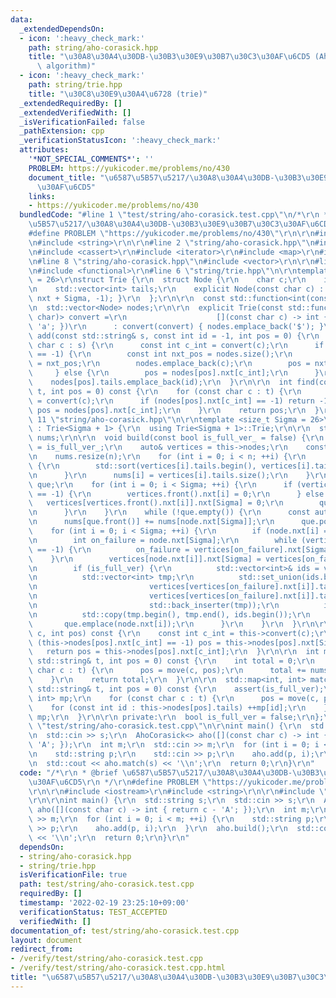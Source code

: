 ```yaml
---
data:
  _extendedDependsOn:
  - icon: ':heavy_check_mark:'
    path: string/aho-corasick.hpp
    title: "\u30A8\u30A4\u30DB-\u30B3\u30E9\u30B7\u30C3\u30AF\u6CD5 (Aho-Corasick\
      \ algorithm)"
  - icon: ':heavy_check_mark:'
    path: string/trie.hpp
    title: "\u30C8\u30E9\u30A4\u6728 (trie)"
  _extendedRequiredBy: []
  _extendedVerifiedWith: []
  _isVerificationFailed: false
  _pathExtension: cpp
  _verificationStatusIcon: ':heavy_check_mark:'
  attributes:
    '*NOT_SPECIAL_COMMENTS*': ''
    PROBLEM: https://yukicoder.me/problems/no/430
    document_title: "\u6587\u5B57\u5217/\u30A8\u30A4\u30DB-\u30B3\u30E9\u30B7\u30C3\
      \u30AF\u6CD5"
    links:
    - https://yukicoder.me/problems/no/430
  bundledCode: "#line 1 \"test/string/aho-corasick.test.cpp\"\n/*\r\n * @brief \u6587\
    \u5B57\u5217/\u30A8\u30A4\u30DB-\u30B3\u30E9\u30B7\u30C3\u30AF\u6CD5\r\n */\r\n\
    #define PROBLEM \"https://yukicoder.me/problems/no/430\"\r\n\r\n#include <iostream>\r\
    \n#include <string>\r\n\r\n#line 2 \"string/aho-corasick.hpp\"\n#include <algorithm>\r\
    \n#include <cassert>\r\n#include <iterator>\r\n#include <map>\r\n#include <queue>\r\
    \n#line 8 \"string/aho-corasick.hpp\"\n#include <vector>\r\n\r\n#line 3 \"string/trie.hpp\"\
    \n#include <functional>\r\n#line 6 \"string/trie.hpp\"\n\r\ntemplate <size_t Sigma\
    \ = 26>\r\nstruct Trie {\r\n  struct Node {\r\n    char c;\r\n    int nxt[Sigma];\r\
    \n    std::vector<int> tails;\r\n    explicit Node(const char c) : c(c) { std::fill(nxt,\
    \ nxt + Sigma, -1); }\r\n  };\r\n\r\n  const std::function<int(const char)> convert;\r\
    \n  std::vector<Node> nodes;\r\n\r\n  explicit Trie(const std::function<int(const\
    \ char)> convert =\r\n                    [](const char c) -> int { return c -\
    \ 'a'; })\r\n      : convert(convert) { nodes.emplace_back('$'); }\r\n\r\n  void\
    \ add(const std::string& s, const int id = -1, int pos = 0) {\r\n    for (const\
    \ char c : s) {\r\n      const int c_int = convert(c);\r\n      if (nodes[pos].nxt[c_int]\
    \ == -1) {\r\n        const int nxt_pos = nodes.size();\r\n        nodes[pos].nxt[c_int]\
    \ = nxt_pos;\r\n        nodes.emplace_back(c);\r\n        pos = nxt_pos;\r\n \
    \     } else {\r\n        pos = nodes[pos].nxt[c_int];\r\n      }\r\n    }\r\n\
    \    nodes[pos].tails.emplace_back(id);\r\n  }\r\n\r\n  int find(const std::string&\
    \ t, int pos = 0) const {\r\n    for (const char c : t) {\r\n      const int c_int\
    \ = convert(c);\r\n      if (nodes[pos].nxt[c_int] == -1) return -1;\r\n     \
    \ pos = nodes[pos].nxt[c_int];\r\n    }\r\n    return pos;\r\n  }\r\n};\r\n#line\
    \ 11 \"string/aho-corasick.hpp\"\n\r\ntemplate <size_t Sigma = 26>\r\nstruct AhoCorasick\
    \ : Trie<Sigma + 1> {\r\n  using Trie<Sigma + 1>::Trie;\r\n\r\n  std::vector<int>\
    \ nums;\r\n\r\n  void build(const bool is_full_ver_ = false) {\r\n    is_full_ver\
    \ = is_full_ver_;\r\n    auto& vertices = this->nodes;\r\n    const int n = vertices.size();\r\
    \n    nums.resize(n);\r\n    for (int i = 0; i < n; ++i) {\r\n      if (is_full_ver)\
    \ {\r\n        std::sort(vertices[i].tails.begin(), vertices[i].tails.end());\r\
    \n      }\r\n      nums[i] = vertices[i].tails.size();\r\n    }\r\n    std::queue<int>\
    \ que;\r\n    for (int i = 0; i < Sigma; ++i) {\r\n      if (vertices.front().nxt[i]\
    \ == -1) {\r\n        vertices.front().nxt[i] = 0;\r\n      } else {\r\n     \
    \   vertices[vertices.front().nxt[i]].nxt[Sigma] = 0;\r\n        que.emplace(vertices.front().nxt[i]);\r\
    \n      }\r\n    }\r\n    while (!que.empty()) {\r\n      const auto& node = vertices[que.front()];\r\
    \n      nums[que.front()] += nums[node.nxt[Sigma]];\r\n      que.pop();\r\n  \
    \    for (int i = 0; i < Sigma; ++i) {\r\n        if (node.nxt[i] == -1) continue;\r\
    \n        int on_failure = node.nxt[Sigma];\r\n        while (vertices[on_failure].nxt[i]\
    \ == -1) {\r\n          on_failure = vertices[on_failure].nxt[Sigma];\r\n    \
    \    }\r\n        vertices[node.nxt[i]].nxt[Sigma] = vertices[on_failure].nxt[i];\r\
    \n        if (is_full_ver) {\r\n          std::vector<int>& ids = vertices[node.nxt[i]].tails;\r\
    \n          std::vector<int> tmp;\r\n          std::set_union(ids.begin(), ids.end(),\r\
    \n                         vertices[vertices[on_failure].nxt[i]].tails.begin(),\r\
    \n                         vertices[vertices[on_failure].nxt[i]].tails.end(),\r\
    \n                         std::back_inserter(tmp));\r\n          ids.resize(tmp.size());\r\
    \n          std::copy(tmp.begin(), tmp.end(), ids.begin());\r\n        }\r\n \
    \       que.emplace(node.nxt[i]);\r\n      }\r\n    }\r\n  }\r\n\r\n  int move(char\
    \ c, int pos) const {\r\n    const int c_int = this->convert(c);\r\n    while\
    \ (this->nodes[pos].nxt[c_int] == -1) pos = this->nodes[pos].nxt[Sigma];\r\n \
    \   return pos = this->nodes[pos].nxt[c_int];\r\n  }\r\n\r\n  int match(const\
    \ std::string& t, int pos = 0) const {\r\n    int total = 0;\r\n    for (const\
    \ char c : t) {\r\n      pos = move(c, pos);\r\n      total += nums[pos];\r\n\
    \    }\r\n    return total;\r\n  }\r\n\r\n  std::map<int, int> match_fully(const\
    \ std::string& t, int pos = 0) const {\r\n    assert(is_full_ver);\r\n    std::map<int,\
    \ int> mp;\r\n    for (const char c : t) {\r\n      pos = move(c, pos);\r\n  \
    \    for (const int id : this->nodes[pos].tails) ++mp[id];\r\n    }\r\n    return\
    \ mp;\r\n  }\r\n\r\n private:\r\n  bool is_full_ver = false;\r\n};\r\n#line 10\
    \ \"test/string/aho-corasick.test.cpp\"\n\r\nint main() {\r\n  std::string s;\r\
    \n  std::cin >> s;\r\n  AhoCorasick<> aho([](const char c) -> int { return c -\
    \ 'A'; });\r\n  int m;\r\n  std::cin >> m;\r\n  for (int i = 0; i < m; ++i) {\r\
    \n    std::string p;\r\n    std::cin >> p;\r\n    aho.add(p, i);\r\n  }\r\n  aho.build();\r\
    \n  std::cout << aho.match(s) << '\\n';\r\n  return 0;\r\n}\r\n"
  code: "/*\r\n * @brief \u6587\u5B57\u5217/\u30A8\u30A4\u30DB-\u30B3\u30E9\u30B7\u30C3\
    \u30AF\u6CD5\r\n */\r\n#define PROBLEM \"https://yukicoder.me/problems/no/430\"\
    \r\n\r\n#include <iostream>\r\n#include <string>\r\n\r\n#include \"../../string/aho-corasick.hpp\"\
    \r\n\r\nint main() {\r\n  std::string s;\r\n  std::cin >> s;\r\n  AhoCorasick<>\
    \ aho([](const char c) -> int { return c - 'A'; });\r\n  int m;\r\n  std::cin\
    \ >> m;\r\n  for (int i = 0; i < m; ++i) {\r\n    std::string p;\r\n    std::cin\
    \ >> p;\r\n    aho.add(p, i);\r\n  }\r\n  aho.build();\r\n  std::cout << aho.match(s)\
    \ << '\\n';\r\n  return 0;\r\n}\r\n"
  dependsOn:
  - string/aho-corasick.hpp
  - string/trie.hpp
  isVerificationFile: true
  path: test/string/aho-corasick.test.cpp
  requiredBy: []
  timestamp: '2022-02-19 23:25:10+09:00'
  verificationStatus: TEST_ACCEPTED
  verifiedWith: []
documentation_of: test/string/aho-corasick.test.cpp
layout: document
redirect_from:
- /verify/test/string/aho-corasick.test.cpp
- /verify/test/string/aho-corasick.test.cpp.html
title: "\u6587\u5B57\u5217/\u30A8\u30A4\u30DB-\u30B3\u30E9\u30B7\u30C3\u30AF\u6CD5"
---
```

